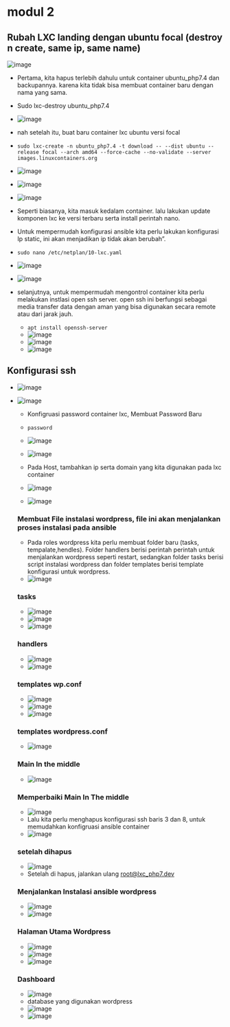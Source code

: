 
#  modul 2  
## Rubah LXC landing dengan ubuntu focal (destroy n create, same ip, same name)
![image](https://user-images.githubusercontent.com/93419670/144250777-ed6299c5-aad1-4674-b717-b298ca073f3d.png)

   - Pertama, kita hapus terlebih dahulu untuk container ubuntu_php7.4 dan backupannya. karena kita tidak bisa membuat container baru dengan nama yang sama.
   - Sudo lxc-destroy ubuntu_php7.4
   - ![image](https://user-images.githubusercontent.com/93419670/144250858-e1aab45f-2edb-488d-b7f0-10b169b02742.png)



   - nah setelah itu, buat baru container lxc ubuntu versi focal 
   - `sudo lxc-create -n ubuntu_php7.4 -t download -- --dist ubuntu --release focal --arch amd64 --force-cache --no-validate --server images.linuxcontainers.org`
   - ![image](https://user-images.githubusercontent.com/93419670/144251009-dd6e9744-b7e1-42f9-9dbe-1636cd1c8f09.png)
   - ![image](https://user-images.githubusercontent.com/93419670/144251071-a49dd90e-54f2-4dfc-85d1-f0159db640d8.png)
   - ![image](https://user-images.githubusercontent.com/93419670/144251125-7994155a-58c3-4a3c-bcae-d80c225151ca.png)

   - Seperti biasanya, kita masuk kedalam container. lalu lakukan update komponen lxc ke versi terbaru serta install perintah nano.



   - Untuk mempermudah konfigurasi ansible kita perlu lakukan konfigurasi Ip static, ini akan menjadikan ip tidak akan berubah”.

   - `sudo nano /etc/netplan/10-lxc.yaml`
   - ![image](https://user-images.githubusercontent.com/93419670/144251239-f0e7a504-3a29-4622-a37c-943058a3749f.png)
   - ![image](https://user-images.githubusercontent.com/93419670/144251310-d01a7363-70a8-44a2-a9dd-5252ce2cf179.png)


- selanjutnya, untuk mempermudah mengontrol container kita perlu melakukan instlasi open ssh server. open ssh ini berfungsi sebagai media transfer data dengan aman yang bisa digunakan secara remote atau dari jarak jauh. 

    - `apt install openssh-server`
    - ![image](https://user-images.githubusercontent.com/93419670/144251459-b1e99c6c-2b3e-42b1-8d0a-3d6ba2bdf8f9.png)
    - ![image](https://user-images.githubusercontent.com/93419670/144251526-bc561075-5bb9-4d12-8a48-c7499fcfc9e9.png)
    - ![image](https://user-images.githubusercontent.com/93419670/144251573-6ca4cb43-5d32-4b97-b6c8-44de76107f35.png)


## Konfigurasi ssh
- ![image](https://user-images.githubusercontent.com/93419670/144251660-875936e5-26b6-446d-ad40-5f7db3abd3e1.png)
- ![image](https://user-images.githubusercontent.com/93419670/144251711-23a9cf22-8cd0-4cf9-af9a-8e676c5db0c5.png)





    - Konfigruasi password container lxc, Membuat Password Baru
    - `password`
    - ![image](https://user-images.githubusercontent.com/93419670/144251810-2ec2722e-7a93-4b88-9f94-8b46b615ed5b.png)
    - ![image](https://user-images.githubusercontent.com/93419670/144251853-e8deec44-dfc5-48d4-9718-fba3ada676a0.png)
    
    - Pada Host, tambahkan ip serta domain yang kita digunakan pada lxc container
    - ![image](https://user-images.githubusercontent.com/93419670/144251954-3d439e88-de40-4d40-a915-65f1d360a97a.png)
    - ![image](https://user-images.githubusercontent.com/93419670/144252012-175629f9-99bb-45d8-9de1-4d62c90fa8bf.png)

    ### Membuat File instalasi wordpress, file ini akan menjalankan proses instalasi pada ansible


    - Pada roles wordpress kita perlu membuat folder baru (tasks, tempalate,hendles). Folder handlers berisi perintah perintah untuk menjalankan wordpress seperti restart, sedangkan folder tasks berisi script instalasi wordpress dan folder templates berisi template konfigurasi untuk wordpress.
    - ![image](https://user-images.githubusercontent.com/93419670/144252168-4c049cec-3bee-4ea5-8c0d-f541e88aeb7c.png)
    ### tasks
    - ![image](https://user-images.githubusercontent.com/93419670/144258903-abf8f540-66a1-404a-a02c-1bb03bc7ecb4.png)
    - ![image](https://user-images.githubusercontent.com/93419670/144258944-1c9c2365-3f4f-4528-9ef8-cb71c65d992a.png)
    - ![image](https://user-images.githubusercontent.com/93419670/144259007-bac628f4-3685-4b9f-9f00-2d363a5a6da4.png)

    ### handlers
    - ![image](https://user-images.githubusercontent.com/93419670/144259062-6fac3ea1-68f3-4e75-8e7f-6317f7f00a86.png)
    - ![image](https://user-images.githubusercontent.com/93419670/144259189-9aca17ec-ebe6-49f8-94de-9934303cacb3.png)
    ### templates wp.conf
    - ![image](https://user-images.githubusercontent.com/93419670/144258674-9de6c496-cb0e-4b8a-8fb0-96285878acac.png)
    - ![image](https://user-images.githubusercontent.com/93419670/144258750-c1c02748-977c-415b-bfdb-4fd24d07c071.png)
    - ![image](https://user-images.githubusercontent.com/93419670/144258801-d489e87b-e312-400b-8a31-cff4e19ff778.png)

    ### templates wordpress.conf
    - ![image](https://user-images.githubusercontent.com/93419670/144258487-f4d90e48-3b13-4a3a-9388-69dd49a264e4.png)

    ### Main In the middle
    - ![image](https://user-images.githubusercontent.com/93419670/144258352-f69b2f1a-d51a-4752-8ede-d562904fe3dd.png)
    ### Memperbaiki Main In The middle
    - ![image](https://user-images.githubusercontent.com/93419670/144258192-cd048e07-24b8-419e-bdba-9c6a4a11a8a0.png)
    - Lalu kita perlu menghapus konfigurasi ssh baris 3 dan 8, untuk memudahkan konfigruasi ansible container
    - ![image](https://user-images.githubusercontent.com/93419670/144257871-7dfd37a1-4258-494d-b573-3b663c9df14a.png)
    ### setelah dihapus
    - ![image](https://user-images.githubusercontent.com/93419670/144257952-700323b5-8533-4209-a4f5-609309d09fe8.png)
    - Setelah di hapus, jalankan ulang root@lxc_php7.dev
    ### Menjalankan Instalasi ansible wordpress
    - ![image](https://user-images.githubusercontent.com/93419670/144257583-806dea28-400c-4946-8cde-34f3f966b2f1.png)
    - ![image](https://user-images.githubusercontent.com/93419670/144257737-a00699a8-68ec-4fa7-b91e-d272ee377c65.png)
    ### Halaman Utama Wordpress
    - ![image](https://user-images.githubusercontent.com/93419670/144256856-19838e11-1c42-4dc0-b86d-69104ce79de4.png)
    - ![image](https://user-images.githubusercontent.com/93419670/144256940-ab4555e6-51a3-472e-a4ae-0abb9c2b1f82.png)
    - ![image](https://user-images.githubusercontent.com/93419670/144257070-a14ad758-3fa8-442c-8fdc-b456fea704be.png)
    
    ### Dashboard
    - ![image](https://user-images.githubusercontent.com/93419670/144256683-de4df336-4fa1-4b8a-becc-599e1cce1a63.png)
    - database yang digunakan wordpress
    - ![image](https://user-images.githubusercontent.com/93419670/144256495-d7bd7a48-751f-4744-857f-5bbace8df19e.png)
    - ![image](https://user-images.githubusercontent.com/93419670/144256411-0a2f4530-2ae5-4308-8e0f-f85d1e89282d.png)
